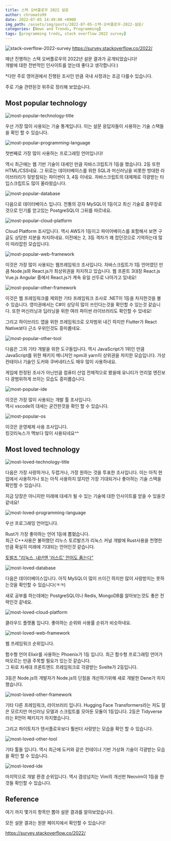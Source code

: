 ```yaml
---
title: 스택 오버플로우 2022 설문
author: chromato99
date: 2022-07-05 14:49:00 +0900
img_path: /assets/img/posts/2022-07-05-스택-오버플로우-2022-설문/
categories: [News and Trends, Programming]
tags: [programming treds, stack overflow 2022 survey]
---
```


![stack-overflow-2022-survey](/stack-overflow-2022-survey.png)
<https://survey.stackoverflow.co/2022/>

매년 진행하는 스택 오버플로우의 2022년 설문 결과가 공개되었습니다!<br>
개발에 대한 전반적인 인사이트를 얻는데 좋다고 생각합니다:)


*다만 주로 영어권에서 진행된 조사인 만큼 국내 사정과는 조금 다를수 있습니다.

주로 기술 관련된것 위주로 정리해 보았습니다.

## Most popular technology
![most-popular-technology-title](/most-popular-technology-title.png)

우선 가장 많이 사용되는 기술 통계입니다.
이는 설문 응답자들이 사용하는 기술 스택들을 확인 할 수 있습니다.

![most-popular-programming-language](/most-popular-programming-language.png)

첫번째로 가장 많이 사용하는 프로그래밍 언어입니다!

역시 최근에는 웹 기반 기술이 대세인 만큼 자바스크립트가 1등을 했습니다. 2등 또한 HTML/CSS네요.
그 뒤로는 데이터베이스를 위한 SQL과 머신러닝을 비롯한 방대한 라이브러리가 뒷받침되는 파이썬이 3, 4등 이네요.
자바스크립트의 대체제로 각광받는 타입스크립트도 많이 올라왔습니다.

![most-popular-database](/most-popular-database.png)

다음으로 데이터베이스 입니다. 전통의 강자 MySQL이 1등이고 최신 기술로 중무장로 것으로 인기를 얻고있는 PostgreSQL이 그뒤를 따르네요.

![most-popular-cloud-platform](/most-popular-cloud-platform.png)

Cloud Platform 조사입니다. 역시 AWS가 1등이고 파이어베이스를 포함해서 보면 구글도 상당한 지분을 차지하네요. 이전에는 2, 3등 격차가 꽤 컸던것으로 기억하는데 많이 따라잡힌 모습입니다.

![most-popular-web-framework](/most-popular-web-framework.png)

이것은 가장 많이 사용되는 웹프레임워크 조사입니다. 자바스크립트가 1등 언어였던 만큼 Node.js와 React.js가 최상위권을 차지하고 있습니다. 웹 프론트 3대장 React.js Vue.js Angular 중에서 React.js가 계속 유일 선두로 나아가고 있네요!

![most-popular-other-framework](/most-popular-other-framework.png)

이것은 웹 프레임워크를 제외한 기타 프레임워크 조사로 .NET이 1등을 차지한것을 볼 수 있습니다. 영미권에서는 C#이 상당히 많이 쓰인다는것을 확인할 수 있는것 같습니다. 또한 머신러닝과 딥러닝을 위한 여러 파이썬 라이브러리도 확인할 수 있네요!

그리고 하이브리드 앱을 위한 프레임워크로 오차범위 내긴 하지만 Flutter가 React Native보다 근소 우위인것도 흥미롭네요.

![most-popular-other-tool](/most-popular-other-tool.png)

다음은 그외 기타 개발을 위한 도구들입니다. 역시 JavaScript가 1위인 만큼 JavaScript를 위한 패키지 메니저인 npm과 yarn이 상위권을 차지한 모습입니다. 가상 컨테이너 기술인 도커와 쿠버네티스도 매우 많이 사용하네요.

게임에 한정된 조사가 아닌만큼 컴퓨터 산업 전체적으로 봤을때 유니티가 언리얼 엔진보다 광범위하게 쓰이는 모습도 흥미롭습니다.

![most-popular-ide](/most-popular-ide.png)

이것은 가장 많이 사용되는 개발 툴 조사입니다.<br>
역시 vscode의 대세는 굳건한것을 확인 할 수 있습니다.

![most-popular-os](/most-popular-os.png)

이것은 운영체제 사용 조사입니다.<br>
킹갓리눅스가 맥보다 많이 사용되네요^^

## Most loved technology

![most-loved-technology-title](/most-loved-technology-title.png)

다음은 가장 사랑하거나, 두렵거나, 가장 원하는 것을 투표한 조사입니다.
이는 아직 현업에서 사용하거나 또는 아직 사용하지 않지만 가장 기대되거나 좋아하는 기술 스택을 확인할 수 있습니다.

지금 당장은 아니지만 미래에 대세가 될 수 있는 기술에 대한 인사이트를 얻을 수 있을것 같네요!

![most-loved-programming-language](/most-loved-programming-language.png)

우선 프로그래밍 언어입니다.

Rust가 가장 좋아하는 언어 1등에 뽑혔습니다.<br>
최근 C++사용은 불허했던 리누스 토르발즈가 리눅스 커널 개발에 Rust사용을 천명한 만큼 확실히 미래에 기대되는 언어인것 같습니다.

[토발즈 "리눅스, 내년엔 '러스트' 언어도 품는다"](https://zdnet.co.kr/view/?no=20220622162108)

![most-loved-database](/most-loved-database.png)

다음은 데이터베이스입니다. 아직 MySQL이 많이 쓰이긴 하지만 많이 사랑받지는 못하는것을 확인할 수 있습니다(ㅋㅋ)

새로 공부를 하는데에는 PostgreSQL이나 Redis, MongoDB를 알아보는것도 좋은 전략인것 같네요.

![most-loved-cloud-platform](/most-loved-cloud-platform.png)

클라우드 플랫폼 입니다. 좋아하는 순위와 사용률 순위가 비슷하네요.

![most-loved-web-framework](/most-loved-web-framework.png)

웹 프레임워크 순위입니다.

함수형 언어 Elixir를 사용하는 Phoenix가 1등 입니다. 최근 함수형 프로그래밍 언어가 떠오르는 만큼 주목할 필요가 있는것 같습니다.<br>
그 뒤로 차세대 프론트엔드 프레임워크로 각광받는 Svelte가 2등입니다.

3등은 Node.js의 개발자가 Node.js의 단점을 개선하기위해 새로 개발한 Dene가 차지했습니다.

![most-loved-other-framework](/most-loved-other-framework.png)

기타 다른 프레임워크, 라이브러리 입니다. Hugging Face Transformers라는 저도 잘은 모르지만 머신러닝 모델과 스크립트를 모아둔 모듈이 1등입니다. 2등은 Tidyverse라는 R언어 패키지가 차지했습니다.

그리고 파이토치가 텐서플로우보다 훨씬더 사랑받는 모습을 확인 할 수 있습니다.

![most-loved-other-tool](/most-loved-other-tool.png)

기타 툴들 입니다. 역시 최근에 도커와 같은 컨테이너 기반 가상화 기술이 각광받는 모습을 확인 할 수 있습니다.

![most-loved-ide](/most-loved-ide.png)

마지막으로 개발 환경 순위입니다. 역시 갬성넘치는 Vim의 개선판 Neovim이 1등을 한것들 확인할 수 있습니다.

## Reference

여기 까지 몇가지 항목만 뽑아 설문 결과를 알아보았습니다.

모든 설문 결과는 원문 페이지에서 확인할 수 있습니다!

<https://survey.stackoverflow.co/2022/>
